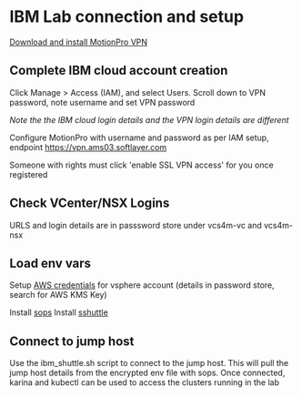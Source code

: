 # IBM Lab connection and setup

[Download and install MotionPro VPN ](https://cloud.ibm.com/docs/iaas-vpn?topic=iaas-vpn-standalone-vpn-clients#linux-standalone-client)

## Complete IBM cloud account creation

Click Manage > Access (IAM), and select Users.
Scroll down to VPN password, note username and set VPN password

*Note the the IBM cloud login details and the VPN login details are different*

Configure MotionPro with username and password as per IAM setup, endpoint https://vpn.ams03.softlayer.com

Someone with rights must click 'enable SSL VPN access' for you once registered

## Check VCenter/NSX Logins

URLS and login details are in passsword store under vcs4m-vc and vcs4m-nsx

## Load env vars

Setup [AWS credentials](https://docs.aws.amazon.com/cli/latest/userguide/cli-configure-profiles.html) for vsphere account (details in password store, search for AWS KMS Key)

Install [sops](https://github.com/mozilla/sops/releases) 
Install [sshuttle](https://sshuttle.readthedocs.io/en/stable/overview.html)

## Connect to jump host

Use the ibm_shuttle.sh script to connect to the jump host.  This will pull the jump host details from the encrypted env file with sops. Once connected, karina and kubectl can be used to access the clusters running in the lab
